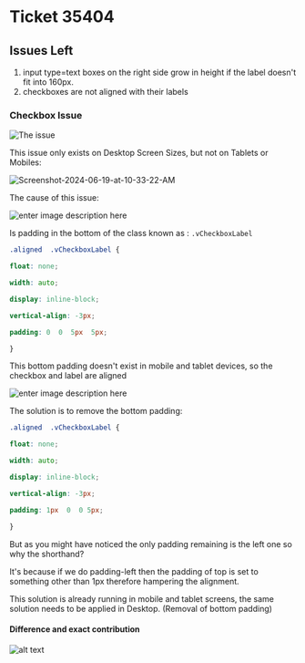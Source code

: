 # Ticket 35404

## Issues Left

 1. input type=text boxes on the right side grow in height if the label doesn't fit into 160px.
 2. checkboxes are not aligned with their labels

### Checkbox Issue 

![The issue](https://i.ibb.co/4R4ys2J/Screenshot-2024-06-19-at-10-06-49-AM.png)

This issue only exists on Desktop Screen Sizes, but not on Tablets or Mobiles:

![Screenshot-2024-06-19-at-10-33-22-AM](https://i.ibb.co/nr74cVr/Screenshot-2024-06-19-at-10-33-22-AM.png)

The cause of this issue:

![enter image description here](https://i.ibb.co/GdSQbJS/Screenshot-2024-06-19-at-10-08-15-AM.png)

Is padding in the bottom of the class known as : `.vCheckboxLabel`

```css
.aligned  .vCheckboxLabel {

float: none;

width: auto;

display: inline-block;

vertical-align: -3px;

padding: 0  0  5px  5px;

}
```
This bottom padding doesn't exist in mobile and tablet devices, so the checkbox and label are aligned

![enter image description here](https://i.ibb.co/Bf8jGmZ/Screenshot-2024-06-19-at-10-08-44-AM.png)

The solution is to remove the bottom padding:
```css
.aligned  .vCheckboxLabel {

float: none;

width: auto;

display: inline-block;

vertical-align: -3px;

padding: 1px  0  0 5px;

}
```

But as you might have noticed the only padding remaining is the left one so why the shorthand?

It's because if we do padding-left then the padding of top is set to something other than 1px therefore hampering the alignment.

This solution is already running in mobile and tablet screens, the same solution needs to be applied in Desktop. (Removal of bottom padding)

#### Difference and exact contribution

![alt text](https://i.ibb.co/Q67Mf6H/Screenshot-2024-06-19-at-10-37-30-AM.png)

